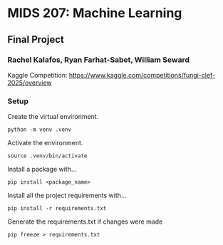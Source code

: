 # MIDS 207: Machine Learning
## Final Project
### Rachel Kalafos, Ryan Farhat-Sabet, William Seward

Kaggle Competition: https://www.kaggle.com/competitions/fungi-clef-2025/overview


### Setup

Create the virtual environment.

`python -m venv .venv`

Activate the environment.

`source .venv/bin/activate`

Install a package with...

`pip install <package_name>`

Install all the project requirements with...

`pip install -r requirements.txt`

Generate the requirements.txt if changes were made

`pip freeze > requirements.txt`